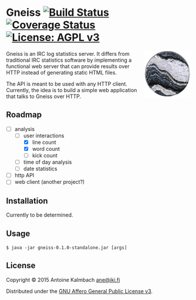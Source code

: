 # Gneiss [![Build Status](https://travis-ci.org/ane/gneiss.svg?branch=master)](https://travis-ci.org/ane/gneiss) [![Coverage Status](https://coveralls.io/repos/ane/gneiss/badge.svg?branch=master)](https://coveralls.io/r/ane/gneiss?branch=master)  [![License: AGPL v3](https://img.shields.io/badge/license-AGPL_3-green.svg)](http://www.gnu.org/licenses/agpl-3.0.html)

<img src="https://raw.githubusercontent.com/ane/gneiss/master/gneiss.png" alt="Gneiss!"
title="Gneiss." align="right" />

Gneiss is an IRC log statistics server. It differs from traditional
IRC statistics software by implementing a functional web server that can
provide results over HTTP instead of generating static HTML files.

The API is meant to be used with any HTTP client. Currently, the idea is to
build a simple web application that talks to Gneiss over HTTP.

## Roadmap

- [ ] analysis
  - [ ] user interactions
	- [x] line count
	- [x] word count
	- [ ] kick count 
  - [ ] time of day analysis
  - [ ] date statistics
- [ ] http API
- [ ] web client (another project?)

## Installation

Currently to be determined. 

## Usage


    $ java -jar gneiss-0.1.0-standalone.jar [args]

## License

Copyright © 2015 Antoine Kalmbach <ane@iki.fi>

Distributed under the [GNU Affero General Public License v3](http://www.gnu.org/licenses/agpl-3.0.html).

